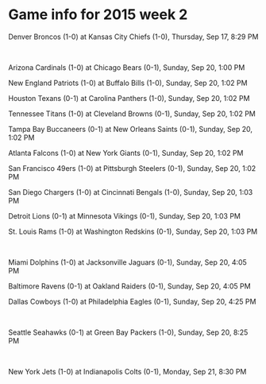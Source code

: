 # Game info for 2015 week 2

Denver Broncos (1-0) at Kansas City Chiefs (1-0), Thursday, Sep 17, 8:29 PM


<br/>

Arizona Cardinals (1-0) at Chicago Bears (0-1), Sunday, Sep 20, 1:00 PM

New England Patriots (1-0) at Buffalo Bills (1-0), Sunday, Sep 20, 1:02 PM

Houston Texans (0-1) at Carolina Panthers (1-0), Sunday, Sep 20, 1:02 PM

Tennessee Titans (1-0) at Cleveland Browns (0-1), Sunday, Sep 20, 1:02 PM

Tampa Bay Buccaneers (0-1) at New Orleans Saints (0-1), Sunday, Sep 20, 1:02 PM

Atlanta Falcons (1-0) at New York Giants (0-1), Sunday, Sep 20, 1:02 PM

San Francisco 49ers (1-0) at Pittsburgh Steelers (0-1), Sunday, Sep 20, 1:02 PM

San Diego Chargers (1-0) at Cincinnati Bengals (1-0), Sunday, Sep 20, 1:03 PM

Detroit Lions (0-1) at Minnesota Vikings (0-1), Sunday, Sep 20, 1:03 PM

St. Louis Rams (1-0) at Washington Redskins (0-1), Sunday, Sep 20, 1:03 PM


<br/>

Miami Dolphins (1-0) at Jacksonville Jaguars (0-1), Sunday, Sep 20, 4:05 PM

Baltimore Ravens (0-1) at Oakland Raiders (0-1), Sunday, Sep 20, 4:05 PM

Dallas Cowboys (1-0) at Philadelphia Eagles (0-1), Sunday, Sep 20, 4:25 PM


<br/>

Seattle Seahawks (0-1) at Green Bay Packers (1-0), Sunday, Sep 20, 8:25 PM


<br/>

New York Jets (1-0) at Indianapolis Colts (0-1), Monday, Sep 21, 8:30 PM

